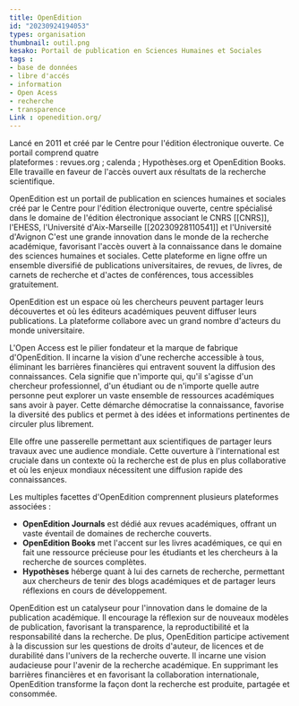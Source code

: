 ```yaml
---
title: OpenEdition
id: "20230924194053"
types: organisation
thumbnail: outil.png
kesako: Portail de publication en Sciences Humaines et Sociales
tags : 
- base de données
- libre d'accés 
- information
- Open Acess
- recherche
- transparence
Link : openedition.org/
---
```


Lancé en 2011 et créé par le Centre pour l'édition électronique ouverte. 
Ce portail comprend quatre plateformes : revues.org ; calenda ; Hypothèses.org et OpenEdition Books. Elle travaille en faveur de l'accès ouvert aux résultats de la recherche scientifique.

OpenEdition est un portail de publication en sciences humaines et sociales créé par le Centre pour l'édition électronique ouverte, centre spécialisé dans le domaine de l'édition électronique associant le CNRS [[CNRS]], l'EHESS, l'Université d'Aix-Marseille [[20230928110541]] et l'Université d'Avignon
C'est une grande innovation dans le monde de la recherche académique, favorisant l'accès ouvert à la connaissance dans le domaine des sciences humaines et sociales. Cette plateforme en ligne offre un ensemble diversifié de publications universitaires, de revues, de livres, de carnets de recherche et d'actes de conférences, tous accessibles gratuitement.

OpenEdition est un espace où les chercheurs peuvent partager leurs découvertes et où les éditeurs académiques peuvent diffuser leurs publications. La plateforme collabore avec un grand nombre d'acteurs du monde universitaire.

L'Open Access est le pilier fondateur et la marque de fabrique d'OpenEdition. Il incarne la vision d'une recherche accessible à tous, éliminant les barrières financières qui entravent souvent la diffusion des connaissances. Cela signifie que n'importe qui, qu'il s'agisse d'un chercheur professionnel, d'un étudiant ou de n'importe quelle autre personne peut explorer un vaste ensemble de ressources académiques sans avoir à payer. Cette démarche démocratise la connaissance, favorise la diversité des publics et permet à des idées et informations pertinentes de circuler plus librement.

Elle offre une passerelle permettant aux scientifiques de partager leurs travaux avec une audience mondiale. Cette ouverture à l'international est cruciale dans un contexte où la recherche est de plus en plus collaborative et où les enjeux mondiaux nécessitent une diffusion rapide des connaissances.

Les multiples facettes d'OpenEdition comprennent plusieurs plateformes associées : 
- **OpenEdition Journals** est dédié aux revues académiques, offrant un vaste éventail de domaines de recherche couverts.
- **OpenEdition Books** met l'accent sur les livres académiques, ce qui en fait une ressource précieuse pour les étudiants et les chercheurs à la recherche de sources complètes.
- **Hypothèses** héberge quant à lui des carnets de recherche, permettant aux chercheurs de tenir des blogs académiques et de partager leurs réflexions en cours de développement.

OpenEdition est un catalyseur pour l'innovation dans le domaine de la publication académique. Il encourage la réflexion sur de nouveaux modèles de publication, favorisant la transparence, la reproductibilité et la responsabilité dans la recherche. 
De plus, OpenEdition participe activement à la discussion sur les questions de droits d'auteur, de licences et de durabilité dans l'univers de la recherche ouverte. Il incarne une vision audacieuse pour l'avenir de la recherche académique. En supprimant les barrières financières et en favorisant la collaboration internationale, OpenEdition transforme la façon dont la recherche est produite, partagée et consommée.
